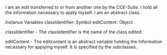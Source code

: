 I am an edit transferred to or from another one by the CCE-Suite. I hold all the information necessary to apply myself. I am an abstract class.

Instance Variables
	classIdentifier:	Symbol
	editContent:		Object

classIdentifier
	- The classIdentifier is the name of the class edited.

editContent
	- The editcontent is an abstract variable holding the Information necessary for applying myself. It is specified by the subclasses.